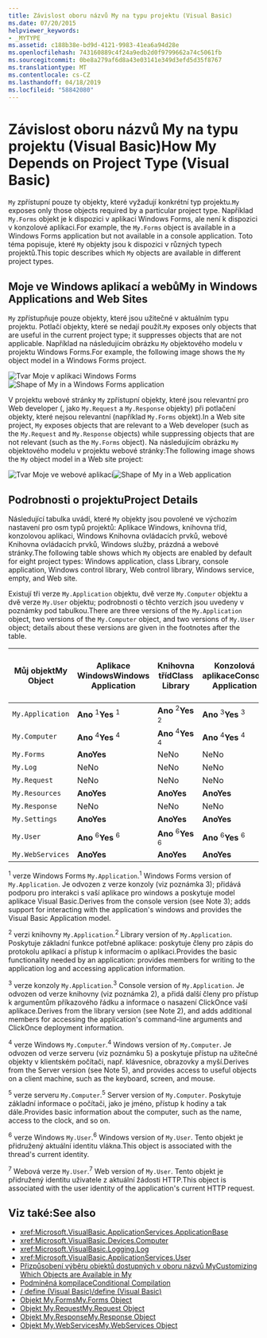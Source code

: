 ```yaml
---
title: Závislost oboru názvů My na typu projektu (Visual Basic)
ms.date: 07/20/2015
helpviewer_keywords:
- _MYTYPE
ms.assetid: c188b38e-bd9d-4121-9983-41ea6a94d28e
ms.openlocfilehash: 743160889c4f24a9edb2d0f9799662a74c5061fb
ms.sourcegitcommit: 0be8a279af6d8a43e03141e349d3efd5d35f8767
ms.translationtype: MT
ms.contentlocale: cs-CZ
ms.lasthandoff: 04/18/2019
ms.locfileid: "58842080"
---
```

# <a name="how-my-depends-on-project-type-visual-basic"></a><span data-ttu-id="2a724-102">Závislost oboru názvů My na typu projektu (Visual Basic)</span><span class="sxs-lookup"><span data-stu-id="2a724-102">How My Depends on Project Type (Visual Basic)</span></span>
<span data-ttu-id="2a724-103">`My` zpřístupní pouze ty objekty, které vyžadují konkrétní typ projektu.</span><span class="sxs-lookup"><span data-stu-id="2a724-103">`My` exposes only those objects required by a particular project type.</span></span> <span data-ttu-id="2a724-104">Například `My.Forms` objekt je k dispozici v aplikaci Windows Forms, ale není k dispozici v konzolové aplikaci.</span><span class="sxs-lookup"><span data-stu-id="2a724-104">For example, the `My.Forms` object is available in a Windows Forms application but not available in a console application.</span></span> <span data-ttu-id="2a724-105">Toto téma popisuje, které `My` objekty jsou k dispozici v různých typech projektů.</span><span class="sxs-lookup"><span data-stu-id="2a724-105">This topic describes which `My` objects are available in different project types.</span></span>  
  
## <a name="my-in-windows-applications-and-web-sites"></a><span data-ttu-id="2a724-106">Moje ve Windows aplikací a webů</span><span class="sxs-lookup"><span data-stu-id="2a724-106">My in Windows Applications and Web Sites</span></span>  
 <span data-ttu-id="2a724-107">`My` zpřístupňuje pouze objekty, které jsou užitečné v aktuálním typu projektu. Potlačí objekty, které se nedají použít.</span><span class="sxs-lookup"><span data-stu-id="2a724-107">`My` exposes only objects that are useful in the current project type; it suppresses objects that are not applicable.</span></span> <span data-ttu-id="2a724-108">Například na následujícím obrázku `My` objektového modelu v projektu Windows Forms.</span><span class="sxs-lookup"><span data-stu-id="2a724-108">For example, the following image shows the `My` object model in a Windows Forms project.</span></span>  
  
 <span data-ttu-id="2a724-109">![Tvar Moje v aplikaci Windows Forms](../../../visual-basic/developing-apps/development-with-my/media/myinwinform.png "MyInWinForm")</span><span class="sxs-lookup"><span data-stu-id="2a724-109">![Shape of My in a Windows Forms application](../../../visual-basic/developing-apps/development-with-my/media/myinwinform.png "MyInWinForm")</span></span>  
  
 <span data-ttu-id="2a724-110">V projektu webové stránky `My` zpřístupní objekty, které jsou relevantní pro Web developer (, jako `My.Request` a `My.Response` objekty) při potlačení objekty, které nejsou relevantní (například `My.Forms` objekt).</span><span class="sxs-lookup"><span data-stu-id="2a724-110">In a Web site project, `My` exposes objects that are relevant to a Web developer (such as the `My.Request` and `My.Response` objects) while suppressing objects that are not relevant (such as the `My.Forms` object).</span></span> <span data-ttu-id="2a724-111">Na následujícím obrázku `My` objektového modelu v projektu webové stránky:</span><span class="sxs-lookup"><span data-stu-id="2a724-111">The following image shows the `My` object model in a Web site project:</span></span>  
  
 <span data-ttu-id="2a724-112">![Tvar Moje ve webové aplikaci](../../../visual-basic/developing-apps/development-with-my/media/myinweb.png "MyInWeb")</span><span class="sxs-lookup"><span data-stu-id="2a724-112">![Shape of My in a Web application](../../../visual-basic/developing-apps/development-with-my/media/myinweb.png "MyInWeb")</span></span>  
  
## <a name="project-details"></a><span data-ttu-id="2a724-113">Podrobnosti o projektu</span><span class="sxs-lookup"><span data-stu-id="2a724-113">Project Details</span></span>  
 <span data-ttu-id="2a724-114">Následující tabulka uvádí, které `My` objekty jsou povolené ve výchozím nastavení pro osm typů projektů: Aplikace Windows, knihovna tříd, konzolovou aplikaci, Windows Knihovna ovládacích prvků, webové Knihovna ovládacích prvků, Windows služby, prázdná a webové stránky.</span><span class="sxs-lookup"><span data-stu-id="2a724-114">The following table shows which `My` objects are enabled by default for eight project types: Windows application, class Library, console application, Windows control library, Web control library, Windows service, empty, and Web site.</span></span>  
  
 <span data-ttu-id="2a724-115">Existují tři verze `My.Application` objektu, dvě verze `My.Computer` objektu a dvě verze `My.User` objektu; podrobnosti o těchto verzích jsou uvedeny v poznámky pod tabulkou.</span><span class="sxs-lookup"><span data-stu-id="2a724-115">There are three versions of the `My.Application` object, two versions of the `My.Computer` object, and two versions of `My.User` object; details about these versions are given in the footnotes after the table.</span></span>  
  
|<span data-ttu-id="2a724-116">Můj objekt</span><span class="sxs-lookup"><span data-stu-id="2a724-116">My Object</span></span>|<span data-ttu-id="2a724-117">Aplikace Windows</span><span class="sxs-lookup"><span data-stu-id="2a724-117">Windows Application</span></span>|<span data-ttu-id="2a724-118">Knihovna tříd</span><span class="sxs-lookup"><span data-stu-id="2a724-118">Class Library</span></span>|<span data-ttu-id="2a724-119">Konzolová aplikace</span><span class="sxs-lookup"><span data-stu-id="2a724-119">Console Application</span></span>|<span data-ttu-id="2a724-120">Knihovna ovládacích prvků Windows</span><span class="sxs-lookup"><span data-stu-id="2a724-120">Windows Control Library</span></span>|<span data-ttu-id="2a724-121">Knihovna webových prvků</span><span class="sxs-lookup"><span data-stu-id="2a724-121">Web Control Library</span></span>|<span data-ttu-id="2a724-122">Služba systému Windows</span><span class="sxs-lookup"><span data-stu-id="2a724-122">Windows Service</span></span>|<span data-ttu-id="2a724-123">prázdný</span><span class="sxs-lookup"><span data-stu-id="2a724-123">Empty</span></span>|<span data-ttu-id="2a724-124">Webové stránky</span><span class="sxs-lookup"><span data-stu-id="2a724-124">Web Site</span></span>|  
|---|---|---|---|---|---|---|---|---|  
|`My.Application`|<span data-ttu-id="2a724-125">**Ano** <sup>1</sup></span><span class="sxs-lookup"><span data-stu-id="2a724-125">**Yes** <sup>1</sup></span></span>|<span data-ttu-id="2a724-126">**Ano** <sup>2</sup></span><span class="sxs-lookup"><span data-stu-id="2a724-126">**Yes** <sup>2</sup></span></span>|<span data-ttu-id="2a724-127">**Ano** <sup>3</sup></span><span class="sxs-lookup"><span data-stu-id="2a724-127">**Yes** <sup>3</sup></span></span>|<span data-ttu-id="2a724-128">**Ano** <sup>2</sup></span><span class="sxs-lookup"><span data-stu-id="2a724-128">**Yes** <sup>2</sup></span></span>|<span data-ttu-id="2a724-129">Ne</span><span class="sxs-lookup"><span data-stu-id="2a724-129">No</span></span>|<span data-ttu-id="2a724-130">**Ano** <sup>3</sup></span><span class="sxs-lookup"><span data-stu-id="2a724-130">**Yes** <sup>3</sup></span></span>|<span data-ttu-id="2a724-131">Ne</span><span class="sxs-lookup"><span data-stu-id="2a724-131">No</span></span>|<span data-ttu-id="2a724-132">Ne</span><span class="sxs-lookup"><span data-stu-id="2a724-132">No</span></span>|  
|`My.Computer`|<span data-ttu-id="2a724-133">**Ano** <sup>4</sup></span><span class="sxs-lookup"><span data-stu-id="2a724-133">**Yes** <sup>4</sup></span></span>|<span data-ttu-id="2a724-134">**Ano** <sup>4</sup></span><span class="sxs-lookup"><span data-stu-id="2a724-134">**Yes** <sup>4</sup></span></span>|<span data-ttu-id="2a724-135">**Ano** <sup>4</sup></span><span class="sxs-lookup"><span data-stu-id="2a724-135">**Yes** <sup>4</sup></span></span>|<span data-ttu-id="2a724-136">**Ano** <sup>4</sup></span><span class="sxs-lookup"><span data-stu-id="2a724-136">**Yes** <sup>4</sup></span></span>|<span data-ttu-id="2a724-137">**Ano** <sup>5</sup></span><span class="sxs-lookup"><span data-stu-id="2a724-137">**Yes** <sup>5</sup></span></span>|<span data-ttu-id="2a724-138">**Ano** <sup>4</sup></span><span class="sxs-lookup"><span data-stu-id="2a724-138">**Yes** <sup>4</sup></span></span>|<span data-ttu-id="2a724-139">Ne</span><span class="sxs-lookup"><span data-stu-id="2a724-139">No</span></span>|<span data-ttu-id="2a724-140">**Ano** <sup>5</sup></span><span class="sxs-lookup"><span data-stu-id="2a724-140">**Yes** <sup>5</sup></span></span>|  
|`My.Forms`|<span data-ttu-id="2a724-141">**Ano**</span><span class="sxs-lookup"><span data-stu-id="2a724-141">**Yes**</span></span>|<span data-ttu-id="2a724-142">Ne</span><span class="sxs-lookup"><span data-stu-id="2a724-142">No</span></span>|<span data-ttu-id="2a724-143">Ne</span><span class="sxs-lookup"><span data-stu-id="2a724-143">No</span></span>|<span data-ttu-id="2a724-144">**Ano**</span><span class="sxs-lookup"><span data-stu-id="2a724-144">**Yes**</span></span>|<span data-ttu-id="2a724-145">Ne</span><span class="sxs-lookup"><span data-stu-id="2a724-145">No</span></span>|<span data-ttu-id="2a724-146">Ne</span><span class="sxs-lookup"><span data-stu-id="2a724-146">No</span></span>|<span data-ttu-id="2a724-147">Ne</span><span class="sxs-lookup"><span data-stu-id="2a724-147">No</span></span>|<span data-ttu-id="2a724-148">Ne</span><span class="sxs-lookup"><span data-stu-id="2a724-148">No</span></span>|  
|`My.Log`|<span data-ttu-id="2a724-149">Ne</span><span class="sxs-lookup"><span data-stu-id="2a724-149">No</span></span>|<span data-ttu-id="2a724-150">Ne</span><span class="sxs-lookup"><span data-stu-id="2a724-150">No</span></span>|<span data-ttu-id="2a724-151">Ne</span><span class="sxs-lookup"><span data-stu-id="2a724-151">No</span></span>|<span data-ttu-id="2a724-152">Ne</span><span class="sxs-lookup"><span data-stu-id="2a724-152">No</span></span>|<span data-ttu-id="2a724-153">Ne</span><span class="sxs-lookup"><span data-stu-id="2a724-153">No</span></span>|<span data-ttu-id="2a724-154">Ne</span><span class="sxs-lookup"><span data-stu-id="2a724-154">No</span></span>|<span data-ttu-id="2a724-155">Ne</span><span class="sxs-lookup"><span data-stu-id="2a724-155">No</span></span>|<span data-ttu-id="2a724-156">**Ano**</span><span class="sxs-lookup"><span data-stu-id="2a724-156">**Yes**</span></span>|  
|`My.Request`|<span data-ttu-id="2a724-157">Ne</span><span class="sxs-lookup"><span data-stu-id="2a724-157">No</span></span>|<span data-ttu-id="2a724-158">Ne</span><span class="sxs-lookup"><span data-stu-id="2a724-158">No</span></span>|<span data-ttu-id="2a724-159">Ne</span><span class="sxs-lookup"><span data-stu-id="2a724-159">No</span></span>|<span data-ttu-id="2a724-160">Ne</span><span class="sxs-lookup"><span data-stu-id="2a724-160">No</span></span>|<span data-ttu-id="2a724-161">Ne</span><span class="sxs-lookup"><span data-stu-id="2a724-161">No</span></span>|<span data-ttu-id="2a724-162">Ne</span><span class="sxs-lookup"><span data-stu-id="2a724-162">No</span></span>|<span data-ttu-id="2a724-163">Ne</span><span class="sxs-lookup"><span data-stu-id="2a724-163">No</span></span>|<span data-ttu-id="2a724-164">**Ano**</span><span class="sxs-lookup"><span data-stu-id="2a724-164">**Yes**</span></span>|  
|`My.Resources`|<span data-ttu-id="2a724-165">**Ano**</span><span class="sxs-lookup"><span data-stu-id="2a724-165">**Yes**</span></span>|<span data-ttu-id="2a724-166">**Ano**</span><span class="sxs-lookup"><span data-stu-id="2a724-166">**Yes**</span></span>|<span data-ttu-id="2a724-167">**Ano**</span><span class="sxs-lookup"><span data-stu-id="2a724-167">**Yes**</span></span>|<span data-ttu-id="2a724-168">**Ano**</span><span class="sxs-lookup"><span data-stu-id="2a724-168">**Yes**</span></span>|<span data-ttu-id="2a724-169">**Ano**</span><span class="sxs-lookup"><span data-stu-id="2a724-169">**Yes**</span></span>|<span data-ttu-id="2a724-170">**Ano**</span><span class="sxs-lookup"><span data-stu-id="2a724-170">**Yes**</span></span>|<span data-ttu-id="2a724-171">Ne</span><span class="sxs-lookup"><span data-stu-id="2a724-171">No</span></span>|<span data-ttu-id="2a724-172">Ne</span><span class="sxs-lookup"><span data-stu-id="2a724-172">No</span></span>|  
|`My.Response`|<span data-ttu-id="2a724-173">Ne</span><span class="sxs-lookup"><span data-stu-id="2a724-173">No</span></span>|<span data-ttu-id="2a724-174">Ne</span><span class="sxs-lookup"><span data-stu-id="2a724-174">No</span></span>|<span data-ttu-id="2a724-175">Ne</span><span class="sxs-lookup"><span data-stu-id="2a724-175">No</span></span>|<span data-ttu-id="2a724-176">Ne</span><span class="sxs-lookup"><span data-stu-id="2a724-176">No</span></span>|<span data-ttu-id="2a724-177">Ne</span><span class="sxs-lookup"><span data-stu-id="2a724-177">No</span></span>|<span data-ttu-id="2a724-178">Ne</span><span class="sxs-lookup"><span data-stu-id="2a724-178">No</span></span>|<span data-ttu-id="2a724-179">Ne</span><span class="sxs-lookup"><span data-stu-id="2a724-179">No</span></span>|<span data-ttu-id="2a724-180">**Ano**</span><span class="sxs-lookup"><span data-stu-id="2a724-180">**Yes**</span></span>|  
|`My.Settings`|<span data-ttu-id="2a724-181">**Ano**</span><span class="sxs-lookup"><span data-stu-id="2a724-181">**Yes**</span></span>|<span data-ttu-id="2a724-182">**Ano**</span><span class="sxs-lookup"><span data-stu-id="2a724-182">**Yes**</span></span>|<span data-ttu-id="2a724-183">**Ano**</span><span class="sxs-lookup"><span data-stu-id="2a724-183">**Yes**</span></span>|<span data-ttu-id="2a724-184">**Ano**</span><span class="sxs-lookup"><span data-stu-id="2a724-184">**Yes**</span></span>|<span data-ttu-id="2a724-185">**Ano**</span><span class="sxs-lookup"><span data-stu-id="2a724-185">**Yes**</span></span>|<span data-ttu-id="2a724-186">**Ano**</span><span class="sxs-lookup"><span data-stu-id="2a724-186">**Yes**</span></span>|<span data-ttu-id="2a724-187">Ne</span><span class="sxs-lookup"><span data-stu-id="2a724-187">No</span></span>|<span data-ttu-id="2a724-188">Ne</span><span class="sxs-lookup"><span data-stu-id="2a724-188">No</span></span>|  
|`My.User`|<span data-ttu-id="2a724-189">**Ano** <sup>6</sup></span><span class="sxs-lookup"><span data-stu-id="2a724-189">**Yes** <sup>6</sup></span></span>|<span data-ttu-id="2a724-190">**Ano** <sup>6</sup></span><span class="sxs-lookup"><span data-stu-id="2a724-190">**Yes** <sup>6</sup></span></span>|<span data-ttu-id="2a724-191">**Ano** <sup>6</sup></span><span class="sxs-lookup"><span data-stu-id="2a724-191">**Yes** <sup>6</sup></span></span>|<span data-ttu-id="2a724-192">**Ano** <sup>6</sup></span><span class="sxs-lookup"><span data-stu-id="2a724-192">**Yes** <sup>6</sup></span></span>|<span data-ttu-id="2a724-193">**Ano** <sup>7</sup></span><span class="sxs-lookup"><span data-stu-id="2a724-193">**Yes** <sup>7</sup></span></span>|<span data-ttu-id="2a724-194">**Ano** <sup>6</sup></span><span class="sxs-lookup"><span data-stu-id="2a724-194">**Yes** <sup>6</sup></span></span>|<span data-ttu-id="2a724-195">Ne</span><span class="sxs-lookup"><span data-stu-id="2a724-195">No</span></span>|<span data-ttu-id="2a724-196">**Ano** <sup>7</sup></span><span class="sxs-lookup"><span data-stu-id="2a724-196">**Yes** <sup>7</sup></span></span>|  
|`My.WebServices`|<span data-ttu-id="2a724-197">**Ano**</span><span class="sxs-lookup"><span data-stu-id="2a724-197">**Yes**</span></span>|<span data-ttu-id="2a724-198">**Ano**</span><span class="sxs-lookup"><span data-stu-id="2a724-198">**Yes**</span></span>|<span data-ttu-id="2a724-199">**Ano**</span><span class="sxs-lookup"><span data-stu-id="2a724-199">**Yes**</span></span>|<span data-ttu-id="2a724-200">**Ano**</span><span class="sxs-lookup"><span data-stu-id="2a724-200">**Yes**</span></span>|<span data-ttu-id="2a724-201">**Ano**</span><span class="sxs-lookup"><span data-stu-id="2a724-201">**Yes**</span></span>|<span data-ttu-id="2a724-202">**Ano**</span><span class="sxs-lookup"><span data-stu-id="2a724-202">**Yes**</span></span>|<span data-ttu-id="2a724-203">Ne</span><span class="sxs-lookup"><span data-stu-id="2a724-203">No</span></span>|<span data-ttu-id="2a724-204">Ne</span><span class="sxs-lookup"><span data-stu-id="2a724-204">No</span></span>|  
  
 <span data-ttu-id="2a724-205"><sup>1</sup> verze Windows Forms `My.Application`.</span><span class="sxs-lookup"><span data-stu-id="2a724-205"><sup>1</sup> Windows Forms version of `My.Application`.</span></span> <span data-ttu-id="2a724-206">Je odvozen z verze konzoly (viz poznámka 3); přidává podporu pro interakci s vaší aplikace pro windows a poskytuje model aplikace Visual Basic.</span><span class="sxs-lookup"><span data-stu-id="2a724-206">Derives from the console version (see Note 3); adds support for interacting with the application's windows and provides the Visual Basic Application model.</span></span>  
  
 <span data-ttu-id="2a724-207"><sup>2</sup> verzi knihovny `My.Application`.</span><span class="sxs-lookup"><span data-stu-id="2a724-207"><sup>2</sup> Library version of `My.Application`.</span></span> <span data-ttu-id="2a724-208">Poskytuje základní funkce potřebné aplikace: poskytuje členy pro zápis do protokolu aplikací a přístup k informacím o aplikaci.</span><span class="sxs-lookup"><span data-stu-id="2a724-208">Provides the basic functionality needed by an application: provides members for writing to the application log and accessing application information.</span></span>  
  
 <span data-ttu-id="2a724-209"><sup>3</sup> verze konzoly `My.Application`.</span><span class="sxs-lookup"><span data-stu-id="2a724-209"><sup>3</sup> Console version of `My.Application`.</span></span> <span data-ttu-id="2a724-210">Je odvozen od verze knihovny (viz poznámka 2), a přidá další členy pro přístup k argumentům příkazového řádku a informace o nasazení ClickOnce vaší aplikace.</span><span class="sxs-lookup"><span data-stu-id="2a724-210">Derives from the library version (see Note 2), and adds additional members for accessing the application's command-line arguments and ClickOnce deployment information.</span></span>  
  
 <span data-ttu-id="2a724-211"><sup>4</sup> verze Windows `My.Computer`.</span><span class="sxs-lookup"><span data-stu-id="2a724-211"><sup>4</sup> Windows version of `My.Computer`.</span></span> <span data-ttu-id="2a724-212">Je odvozen od verze serveru (viz poznámku 5) a poskytuje přístup na užitečné objekty v klientském počítači, např. klávesnice, obrazovky a myší.</span><span class="sxs-lookup"><span data-stu-id="2a724-212">Derives from the Server version (see Note 5), and provides access to useful objects on a client machine, such as the keyboard, screen, and mouse.</span></span>  
  
 <span data-ttu-id="2a724-213"><sup>5</sup> verze serveru `My.Computer`.</span><span class="sxs-lookup"><span data-stu-id="2a724-213"><sup>5</sup> Server version of `My.Computer`.</span></span> <span data-ttu-id="2a724-214">Poskytuje základní informace o počítači, jako je jméno, přístup k hodiny a tak dále.</span><span class="sxs-lookup"><span data-stu-id="2a724-214">Provides basic information about the computer, such as the name, access to the clock, and so on.</span></span>  
  
 <span data-ttu-id="2a724-215"><sup>6</sup> verze Windows `My.User`.</span><span class="sxs-lookup"><span data-stu-id="2a724-215"><sup>6</sup> Windows version of `My.User`.</span></span> <span data-ttu-id="2a724-216">Tento objekt je přidružený aktuální identitu vlákna.</span><span class="sxs-lookup"><span data-stu-id="2a724-216">This object is associated with the thread's current identity.</span></span>  
  
 <span data-ttu-id="2a724-217"><sup>7</sup> Webová verze `My.User`.</span><span class="sxs-lookup"><span data-stu-id="2a724-217"><sup>7</sup> Web version of `My.User`.</span></span> <span data-ttu-id="2a724-218">Tento objekt je přidružený identitu uživatele z aktuální žádosti HTTP.</span><span class="sxs-lookup"><span data-stu-id="2a724-218">This object is associated with the user identity of the application's current HTTP request.</span></span>  
  
## <a name="see-also"></a><span data-ttu-id="2a724-219">Viz také:</span><span class="sxs-lookup"><span data-stu-id="2a724-219">See also</span></span>

- <xref:Microsoft.VisualBasic.ApplicationServices.ApplicationBase>
- <xref:Microsoft.VisualBasic.Devices.Computer>
- <xref:Microsoft.VisualBasic.Logging.Log>
- <xref:Microsoft.VisualBasic.ApplicationServices.User>
- [<span data-ttu-id="2a724-220">Přizpůsobení výběru objektů dostupných v oboru názvů My</span><span class="sxs-lookup"><span data-stu-id="2a724-220">Customizing Which Objects are Available in My</span></span>](../../../visual-basic/developing-apps/customizing-extending-my/customizing-which-objects-are-available-in-my.md)
- [<span data-ttu-id="2a724-221">Podmíněná kompilace</span><span class="sxs-lookup"><span data-stu-id="2a724-221">Conditional Compilation</span></span>](../../../visual-basic/programming-guide/program-structure/conditional-compilation.md)
- [<span data-ttu-id="2a724-222">/ define (Visual Basic)</span><span class="sxs-lookup"><span data-stu-id="2a724-222">/define (Visual Basic)</span></span>](../../../visual-basic/reference/command-line-compiler/define.md)
- [<span data-ttu-id="2a724-223">Objekt My.Forms</span><span class="sxs-lookup"><span data-stu-id="2a724-223">My.Forms Object</span></span>](../../../visual-basic/language-reference/objects/my-forms-object.md)
- [<span data-ttu-id="2a724-224">Objekt My.Request</span><span class="sxs-lookup"><span data-stu-id="2a724-224">My.Request Object</span></span>](../../../visual-basic/language-reference/objects/my-request-object.md)
- [<span data-ttu-id="2a724-225">Objekt My.Response</span><span class="sxs-lookup"><span data-stu-id="2a724-225">My.Response Object</span></span>](../../../visual-basic/language-reference/objects/my-response-object.md)
- [<span data-ttu-id="2a724-226">Objekt My.WebServices</span><span class="sxs-lookup"><span data-stu-id="2a724-226">My.WebServices Object</span></span>](../../../visual-basic/language-reference/objects/my-webservices-object.md)

